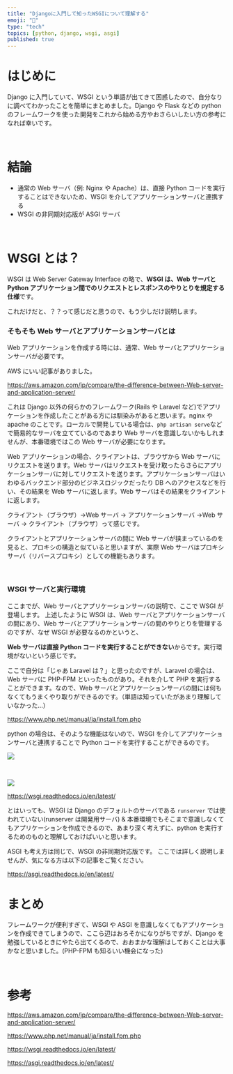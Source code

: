 ```yaml
---
title: "Djangoに入門して知ったWSGIについて理解する"
emoji: "🐍"
type: "tech"
topics: [python, django, wsgi, asgi]
published: true
---
```


# はじめに

Django に入門していて、WSGI という単語が出てきて困惑したので、自分なりに調べてわかったことを簡単にまとめました。Django や Flask などの python のフレームワークを使った開発をこれから始める方やおさらいしたい方の参考になれば幸いです。

<br>

# 結論

- 通常の Web サーバ（例: Nginx や Apache）は、直接 Python コードを実行することはできないため、WSGI を介してアプリケーションサーバと連携する
- WSGI の非同期対応版が ASGI サーバ

<br>

# WSGI とは？

WSGI は Web Server Gateway Interface の略で、**WSGI は、Web サーバと Python アプリケーション間でのリクエストとレスポンスのやりとりを規定する仕様**です。

これだけだと、？？って感じだと思うので、もう少しだけ説明します。

### そもそも Web サーバとアプリケーションサーバとは

Web アプリケーションを作成する時には、通常、Web サーバとアプリケーションサーバが必要です。

AWS にいい記事がありました。

https://aws.amazon.com/jp/compare/the-difference-between-Web-server-and-application-server/

これは Django 以外の何らかのフレームワーク(Rails や Laravel など)でアプリケーションを作成したことがある方には馴染みがあると思います。nginx や apache のことです。ローカルで開発している場合は、`php artisan serve`などで簡易的なサーバを立てているのであまり Web サーバを意識しないかもしれませんが、本番環境ではこの Web サーバが必要になります。

Web アプリケーションの場合、クライアントは、ブラウザから Web サーバにリクエストを送ります。Web サーバはリクエストを受け取ったらさらにアプリケーションサーバに対してリクエストを送ります。アプリケーションサーバはいわゆるバックエンド部分のビジネスロジックだったり DB へのアクセスなどを行い、その結果を Web サーバに返します。Web サーバはその結果をクライアントに返します。

クライアント（ブラウザ）→Web サーバ → アプリケーションサーバ →Web サーバ → クライアント（ブラウザ）って感じです。

クライアントとアプリケーションサーバの間に Web サーバが挟まっているのを見ると、プロキシの構造と似ていると思いますが、実際 Web サーバはプロキシサーバ（リバースプロキシ）としての機能もあります。

<br>

### WSGI サーバと実行環境

ここまでが、Web サーバとアプリケーションサーバの説明で、ここで WSGI が登場します。
上述したように WSGI は、Web サーバとアプリケーションサーバの間にあり、Web サーバとアプリケーションサーバの間のやりとりを管理するのですが、なぜ WSGI が必要なるのかというと、

**Web サーバは直接 Python コードを実行することができない**からです。実行環境がないという感じです。

ここで自分は「じゃあ Laravel は？」と思ったのですが、Laravel の場合は、Web サーバに PHP-FPM といったものがあり。それを介して PHP を実行することができます。なので、Web サーバとアプリケーションサーバの間には何もなくてもうまくやり取りができるのです。（単語は知っていたがあまり理解していなかった...）

https://www.php.net/manual/ja/install.fpm.php

python の場合は、そのような機能はないので、WSGI を介してアプリケーションサーバと連携することで Python コードを実行することができるのです。

![](https://storage.googleapis.com/zenn-user-upload/8dd086c4de30-20241116.png)

<br>

![](https://storage.googleapis.com/zenn-user-upload/b10cb7795485-20241116.png)

https://wsgi.readthedocs.io/en/latest/

とはいっても、WSGI は Django のデフォルトのサーバである `runserver` では使われていない(runserver は開発用サーバ) & 本番環境でもそこまで意識しなくてもアプリケーションを作成できるので、あまり深く考えずに、python を実行するためのものと理解しておけばいいと思います。

ASGI も考え方は同じで、WSGI の非同期対応版です。
ここでは詳しく説明しませんが、気になる方は以下の記事をご覧ください。

https://asgi.readthedocs.io/en/latest/

# まとめ

フレームワークが便利すぎて、WSGI や ASGI を意識しなくてもアプリケーションを作成できてしまうので、ここら辺はおろそかになりがちですが、Django を勉強しているときにやたら出てくるので、おおまかな理解はしておくことは大事かなと思いました。(PHP-FPM も知るいい機会になった)

<br>

# 参考

https://aws.amazon.com/jp/compare/the-difference-between-Web-server-and-application-server/

https://www.php.net/manual/ja/install.fpm.php

https://wsgi.readthedocs.io/en/latest/

https://asgi.readthedocs.io/en/latest/
